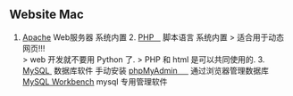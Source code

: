 
## Website Mac

1. [Apache]()   Web服务器       系统内置
	2. [PHP   ]()   脚本语言        系统内置
		> 适合用于动态网页!!!  
		> web 开发就不要用 Python 了.
		> PHP 和 html 是可以共同使用的.
	3. [MySQL ]()   数据库软件       手动安装
		[phpMyAdmin     ][4] 通过浏览器管理数据库  
		[MySQL Workbench]() mysql 专用管理软件


[4]:	https://www.phpmyadmin.net
